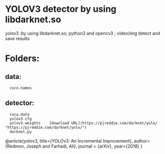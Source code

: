 YOLOV3 detector by using libdarknet.so
====
yolov3 :by using libdarknet.so; python3 and opencv3 ; video/img detect and save results

# Folders: 

  ## data: 
      coco.names
    
  ## detector:
      coco.data
      yolov3.cfg
      yolov3.weights    [download URL](https://pjreddie.com/darknet/yolo/ "https://pjreddie.com/darknet/yolo/")
      darknet.py
    
    
    
    
    
    

@article{yolov3,
  title={YOLOv3: An Incremental Improvement},
  author={Redmon, Joseph and Farhadi, Ali},
  journal = {arXiv},
  year={2018}
}

